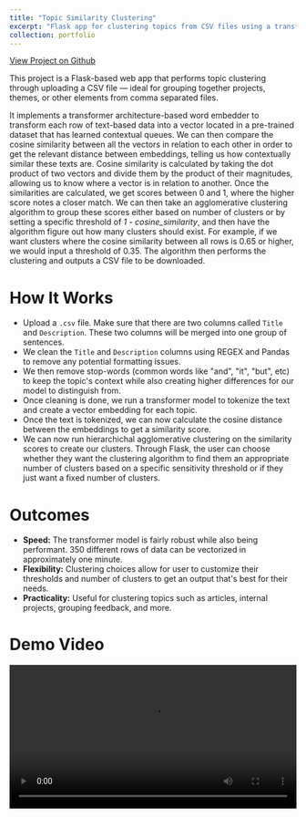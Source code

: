```yaml
---
title: "Topic Similarity Clustering"
excerpt: "Flask app for clustering topics from CSV files using a transformer word vectorisation combined with hierarchichal clustering methods."
collection: portfolio
---
```


[View Project on Github](https://github.com/diogoviveiros/Topic-Similarity-Clustering)

This project is a Flask-based web app that performs topic clustering through uploading a CSV file — ideal for grouping together projects, themes, or other elements from comma separated files.

It implements a transformer architecture-based word embedder to transform each row of text-based data into a vector located in a pre-trained dataset that has learned contextual queues. We can then compare the cosine similarity between all the vectors in relation to each other in order to get the relevant distance between embeddings, telling us how contextually similar these texts are. Cosine similarity is calculated by taking the dot product of two vectors and divide them by the product of their magnitudes, allowing us to know where a vector is in relation to another. Once the similarities are calculated, we get scores between 0 and 1, where the higher score notes a closer match. We can then take an agglomerative clustering algorithm to group these scores either based on number of clusters or by setting a specific threshold of *1 - cosine_similarity*, and then have the algorithm figure out how many clusters should exist. For example, if we want clusters where the cosine similarity between all rows is 0.65 or higher, we would input a threshold of 0.35. The algorithm then performs the clustering and outputs a CSV file to be downloaded.    

# How It Works
- Upload a `.csv` file. Make sure that there are two columns called `Title` and `Description`. These two columns will be merged into one group of sentences.
- We clean the `Title` and `Description` columns using REGEX and Pandas to remove any potential formatting issues.
- We then remove stop-words (common words like "and", "it", "but", etc) to keep the topic's context while also creating higher differences for our model to distinguish from.
- Once cleaning is done, we run a transformer model to tokenize the text and create a vector embedding for each topic.
- Once the text is tokenized, we can now calculate the cosine distance between the embeddings to get a similarity score. 
- We can now run hierarchichal agglomerative clustering on the similarity scores to create our clusters. Through Flask, the user can choose whether they want the clustering algorithm to find them an appropriate number of clusters based on a specific sensitivity threshold or if they just want a fixed number of clusters.

# Outcomes
- **Speed:** The transformer model is fairly robust while also being performant. 350 different rows of data can be vectorized in approximately one minute.  
- **Flexibility:** Clustering choices allow for user to customize their thresholds and number of clusters to get an output that's best for their needs.
- **Practicality:** Useful for clustering topics such as articles, internal projects, grouping feedback, and more.

# Demo Video

<video width="100%" controls>
  <source src="/images/TopicClusteringDemo480.mp4" type="video/mp4">
  Your browser does not support the video tag.
</video>
